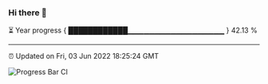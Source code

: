 ### Hi there 👋

⏳ Year progress { ████████████▁▁▁▁▁▁▁▁▁▁▁▁▁▁▁▁▁▁ } 42.13 %

---

⏰ Updated on Fri, 03 Jun 2022 18:25:24 GMT

![Progress Bar CI](https://github.com/ZhaoGui/ZhaoGui/workflows/Progress%20Bar%20CI/badge.svg)

